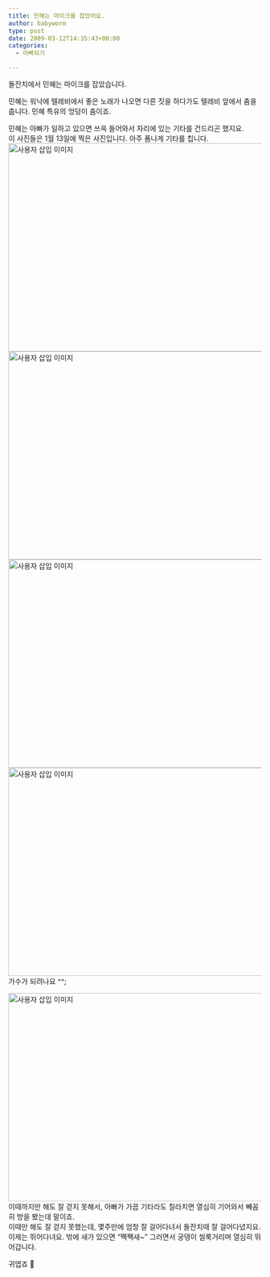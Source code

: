 ```yaml
---
title: 민혜는 마이크를 잡았어요.
author: babyworm
type: post
date: 2009-03-12T14:35:43+00:00
categories:
  - 아빠되기

---
```

돌잔치에서 민혜는 마이크를 잡았습니다.

민혜는 워낙에 텔레비에서 좋은 노래가 나오면 다른 짓을 하다가도 텔레비 앞에서 춤을 춥니다. 민혜 특유의 엉덩이 춤이죠.

민혜는 아빠가 일하고 있으면 쓰윽 들어와서 자리에 있는 기타를 건드리곤 했지요.<br>
이 사진들은 1월 13일에 찍은 사진입니다. 아주 폼나게 기타를 칩니다.<br>
<img loading="lazy" decoding="async" src="https://i0.wp.com/babyworm.net/wordpress/wp-content/uploads/1/49b91c8ecddfbEU.JPG?resize=620%2C414" class="aligncenter" width="620" height="414" alt="사용자 삽입 이미지" data-recalc-dims="1" /><img loading="lazy" decoding="async" src="https://i0.wp.com/babyworm.net/wordpress/wp-content/uploads/1/49b91c938c0f1ES.JPG?resize=620%2C414" class="aligncenter" width="620" height="414" alt="사용자 삽입 이미지" data-recalc-dims="1" /><img loading="lazy" decoding="async" src="https://i0.wp.com/babyworm.net/wordpress/wp-content/uploads/1/49b91c95632d7EW.JPG?resize=620%2C414" class="aligncenter" width="620" height="414" alt="사용자 삽입 이미지" data-recalc-dims="1" /><img loading="lazy" decoding="async" src="https://i0.wp.com/babyworm.net/wordpress/wp-content/uploads/1/49b91c97273b3E6.JPG?resize=620%2C414" class="aligncenter" width="620" height="414" alt="사용자 삽입 이미지" data-recalc-dims="1" /><br>
가수가 되려나요 ^^;

<img loading="lazy" decoding="async" src="https://i0.wp.com/babyworm.net/wordpress/wp-content/uploads/1/49b91c9138f22EM.JPG?resize=620%2C414" class="aligncenter" width="620" height="414" alt="사용자 삽입 이미지" data-recalc-dims="1" /> 이때까지만 해도 잘 걷지 못해서, 아빠가 가끔 기타라도 칠라치면 열심히 기어와서 빼꼼히 방을 봤는데 말이죠.<br>
이때만 해도 잘 걷지 못했는데, 몇주만에 엄청 잘 걸어다녀서 돌잔치때 잘 걸어다녔지요.<br>
이제는 뛰어다녀요. 밖에 새가 있으면 “짹짹새~” 그러면서 궁뎅이 씰룩거리며 열심히 뛰어갑니다. 

귀엽죠 🙂
